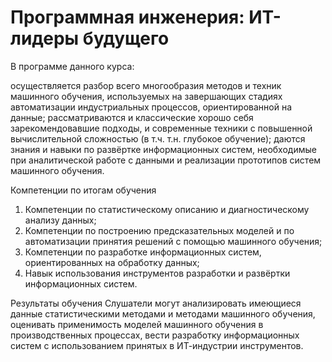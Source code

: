 # Программная инженерия: ИТ-лидеры будущего

В программе данного курса:

осуществляется разбор всего многообразия методов и техник машинного обучения, используемых на завершающих стадиях автоматизации индустриальных процессов, ориентированной на данные;
рассматриваются и классические хорошо себя зарекомендовавшие подходы, и современные техники с повышенной вычислительной сложностью (в т.ч. т.н. глубокое обучение);
даются знания и навыки по развёртке информационных систем, необходимые при аналитической работе с данными и реализации прототипов систем машинного обучения.

Компетенции по итогам обучения
1.	Компетенции по статистическому описанию и диагностическому анализу данных;
2.	Компетенции по построению предсказательных моделей и по автоматизации принятия решений с помощью машинного обучения;
3.	Компетенции по разработке информационных систем, ориентированных на обработку данных;
4.	Навык использования инструментов разработки и развёртки информационных систем.

Результаты обучения
Слушатели могут анализировать имеющиеся данные статистическими методами и методами машинного обучения, оценивать применимость моделей машинного обучения в производственных процессах, вести разработку информационных систем с использованием принятых в ИТ-индустрии инструментов.
